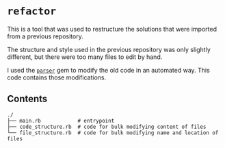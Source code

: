 # `refactor`

This is a tool that was used to restructure the solutions that were imported from
a previous repository.

The structure and style used in the previous repository was only slightly different,
but there were too many files to edit by hand.

I used the [`parser`][0] gem to modify the old code in an automated way.
This code contains those modifications.

## Contents

```
./
├── main.rb            # entrypoint
├── code_structure.rb  # code for bulk modifying content of files
└── file_structure.rb  # code for bulk modifying name and location of files
```


[0]: https://rubygems.org/gems/parser
